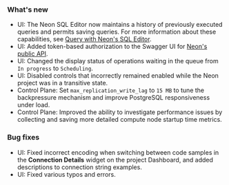 ### What's new

- UI: The Neon SQL Editor now maintains a history of previously executed queries and permits saving queries. For more information about these capabilities, see [Query with Neon's SQL Editor](/docs/get-started-with-neon/query-with-neon-sql-editor/).
- UI: Added token-based authorization to the Swagger UI for [Neon's public API](https://neon.tech/api-reference).
- UI: Changed the display status of operations waiting in the queue from `In progress` to `Scheduling`.
- UI: Disabled controls that incorrectly remained enabled while the Neon project was in a transitive state.
- Control Plane: Set `max_replication_write_lag` to `15 MB` to tune the backpressure mechanism and improve PostgreSQL responsiveness under load.
- Control Plane: Improved the ability to investigate performance issues by collecting and saving more detailed compute node startup time metrics.

### Bug fixes

- UI: Fixed incorrect encoding when switching between code samples in the **Connection Details** widget on the project Dashboard, and added descriptions to connection string examples.
- UI: Fixed various typos and errors.
